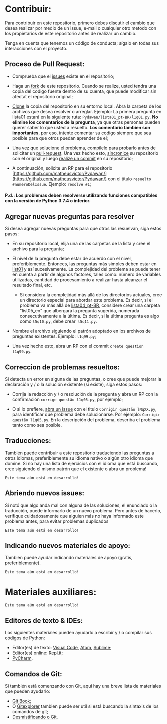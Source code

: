 # Contribuir:

Para contribuir en este repositorio, primero debes discutir el cambio que desea realizar por medio de un issue, e-mail o cualquier otro metodo con los propietarios de este repositorio antes de realizar un cambio.

Tenga en cuenta que tenemos un código de conducta; sígalo en todas sus interacciones con el proyecto.

## Proceso de Pull Request:

- Comprueba que el [issues](https://github.com/matheusvictor/Pydawan/issues) existe en el repositorio;

- Haga un [fork](https://help.github.com/en/articles/fork-a-repo) de este repositorio. Cuando se realize, usted tendra una copia del codigo fuente dentro de su cuenta, que puede modificar sin afectat el repositorio original;

- [Clone](https://git-scm.com/book/pt-br/v1/Git-Essencial-Obtendo-um-Reposit%C3%B3rio-Git#Clonando-um-Reposit%C3%B3rio-Existente) la copia del repositorio en su entorno local. Abra la carpeta de los archivos que desea resolver o arreglar. Ejemplo: La primera pregunta en lista01 estará en la siguiente ruta: `Pydawan/lista01_pt-BR/l1q01.py`. **No elimine los comentarios de la pregunta**, ya que otras personas pueden querer saber lo que usted a resuelto. **Los comentario tambien son importantes**, por eso, intente comentar su codigo siempre que sea posible para que otros puedan aprender de el;

- Una vez que solucione el problema, compílelo para probarlo antes de solicitar un [pull-request](https://help.github.com/articles/creating-a-pull-request). Una vez hecho esto, [sincronice](https://git-scm.com/book/pt-br/v1/Git-Essencial-Trabalhando-com-Remotos#Fazendo-o-Fetch-e-Pull-de-Seus-Remotos) su repositorio con el original y luego [realize un commit](https://githowto.com/pt-BR/commiting_changes) en su repositorio;

- A continuación, solicite un RP para el repositorio [https://github.com/matheusvictor/Pydawan/](https://github.com/matheusvictor/Pydawan/) con el título `resuelto #numeroDelIssue`. Ejemplo: `resolve #1`;

#### **P.d.: Los problemas deben resolverse utilizando funciones compatibles con la versión de Python 3.7.4 o inferior.**

## Agregar nuevas preguntas para resolver

Si desea agregar nuevas preguntas para que otros las resuelvan, siga estos pasos:

- En su repositorio local, elija una de las carpetas de la lista y cree el archivo para la pregunta;

- El nivel de la pregunta debe estar de acuerdo con el nivel, preferiblemente. Entonces, las preguntas más simples deben estar en [list01](https://github.com/matheusvictor/Pydawan/tree/master/lista01) y así sucesivamente. La complejidad del problema se puede tener en cuenta a partir de algunos factores, tales como: número de variables utilizadas, cantidad de procesamiento a realizar hasta alcanzar el resultado final, etc.
    - Si considera la complejidad más allá de los directorios actuales, cree un directorio especial para abordar este problema. Es decir, si el problema va más allá de [lista04_pt-BR](https://github.com/matheusvictor/Pydawan/tree/master/lista04), considere crear una carpeta "list05_en" que albergará la pregunta sugerida, numerada consecutivamente a la última. Es decir, si la última pregunta es algo como `l5q10.py`, debe crear` l5q11.py`.

- Nombre el archivo siguiendo el patrón adoptado en los archivos de preguntas existentes. Ejemplo: `l1q99.py`;

- Una vez hecho esto, abra un RP con el commit `create question l1q99.py`.

## Correccion de problemas resueltos:

Si detecta un error en alguna de las preguntas, o cree que puede mejorar la declaración y / o la solución existente (si existe), siga estos pasos:

- Corrija la redacción y / o resolución de la pregunta y abra un RP con la confirmación `corrige questão l1q05.py`, por ejemplo;

- O si lo prefiere, [abra un issue](https://help.github.com/en/articles/creating-an-issue) con el titulo `Corrigir questão lNqXX.py`, para identificar que problema debe solucionarse. Por ejemplo: `Corrigir questão l1q05.py`. En la descripción del problema, describa el problema tanto como sea posible.

## Traducciones:

También puede contribuir a este repositorio traduciendo las preguntas a otros idiomas, preferiblemente su idioma nativo o algún otro idioma que domine. Si no hay una lista de ejercicios con el idioma que está buscando, cree siguiendo el mismo patrón que el existente o abra un problema!

`Este tema aún está en desarrollo!` 

## Abriendo nuevos issues: 

Si notó que algo anda mal con alguna de las soluciones, el enunciado o la traducción, puede informarlo de un nuevo problema. Pero antes de hacerlo, verifique cuidadosamente que alguien más no haya informado este problema antes, para evitar problemas duplicados

`Este tema aún está en desarrollo!` 

## Indicando nuevos materiales de apoyo:

También puede ayudar indicando materiales de apoyo (gratis, preferiblemente).

`Este tema aún está en desarrollo!` 

# Materiales auxiliares:

`Este tema aún está en desarrollo!`

## Editores de texto & IDEs:

Los siguientes materiales pueden ayudarlo a escribir y / o compilar sus códigos de Python:

- Editor(es) de texto: [Visual Code](https://code.visualstudio.com/Download), [Atom](https://atom.io/), [Sublime](https://www.sublimetext.com/3);
- Editor(es) online: [Repl.it](https://repl.it/);
- [PyCharm](http://www.jetbrains.com/pycharm/).

## Comandos de Git:

Si también está comenzando con Git, aquí hay una breve lista de materiales que pueden ayudarlo:

- [Git Book](https://git-scm.com/book/pt-br/v2);
- O [Gitexplorer](https://gitexplorer.com/) tambien puede ser util si está buscando la sintaxis de los comandos de git;
- [Desmistificando o Git](https://speakerdeck.com/icarojerry/desmistificando-o-git).